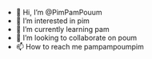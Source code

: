 - 👋 Hi, I’m @PimPamPouum
- 👀 I’m interested in pim
- 🌱 I’m currently learning pam
- 💞️ I’m looking to collaborate on poum
- 📫 How to reach me pampampoumpim

<!---
PimPamPouum/PimPamPouum is a ✨ special ✨ repository because its `README.md` (this file) appears on your GitHub profile.
You can click the Preview link to take a look at your changes.
--->

